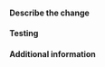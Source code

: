 <!--
Thank you for contributing!
Before you submit this PR we'd like to make sure you are aware of our technical requirements and best practices:

* https://github.com/Pandemonium1986/.github/blob/main/CONTRIBUTING.md#coding-conventions
-->

<!-- markdownlint-disable-next-line -->
#### Describe the change
<!-- A clear and concise description of what the pull request is. -->

#### Testing
<!-- In case a feature was added, how were tests performed? -->

#### Additional information
<!-- Add any other information -->
